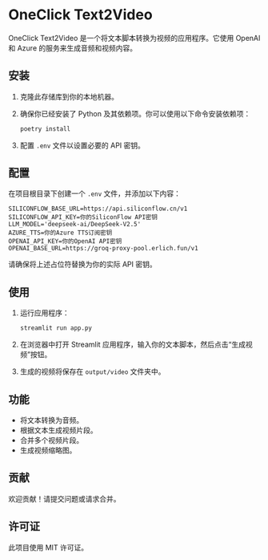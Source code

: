 
# OneClick Text2Video

OneClick Text2Video 是一个将文本脚本转换为视频的应用程序。它使用 OpenAI 和 Azure 的服务来生成音频和视频内容。

## 安装

1. 克隆此存储库到你的本地机器。
2. 确保你已经安装了 Python 及其依赖项。你可以使用以下命令安装依赖项：

   ```bash
   poetry install
   ```

3. 配置 `.env` 文件以设置必要的 API 密钥。

## 配置

在项目根目录下创建一个 `.env` 文件，并添加以下内容：

```plaintext:/Users/tfproduct01/Documents/DEV/AI/oneclick-text2video/.env
SILICONFLOW_BASE_URL=https://api.siliconflow.cn/v1
SILICONFLOW_API_KEY=你的SiliconFlow API密钥
LLM_MODEL='deepseek-ai/DeepSeek-V2.5'
AZURE_TTS=你的Azure TTS订阅密钥
OPENAI_API_KEY=你的OpenAI API密钥
OPENAI_BASE_URL=https://groq-proxy-pool.erlich.fun/v1
```

请确保将上述占位符替换为你的实际 API 密钥。

## 使用

1. 运行应用程序：

   ```bash
   streamlit run app.py
   ```

2. 在浏览器中打开 Streamlit 应用程序，输入你的文本脚本，然后点击“生成视频”按钮。

3. 生成的视频将保存在 `output/video` 文件夹中。

## 功能

- 将文本转换为音频。
- 根据文本生成视频片段。
- 合并多个视频片段。
- 生成视频缩略图。

## 贡献

欢迎贡献！请提交问题或请求合并。

## 许可证

此项目使用 MIT 许可证。